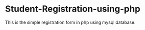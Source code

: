 # Student-Registration-using-php
This is the simple registration form in php using mysql database.



